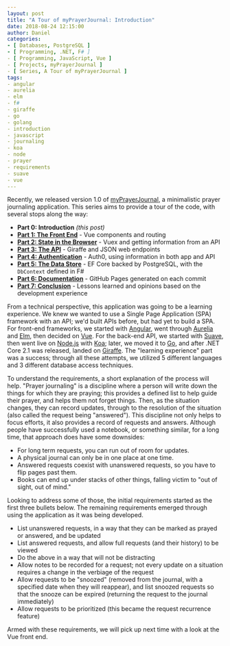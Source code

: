 ```yaml
---
layout: post
title: "A Tour of myPrayerJournal: Introduction"
date: 2018-08-24 12:15:00
author: Daniel
categories:
- [ Databases, PostgreSQL ]
- [ Programming, .NET, F# ]
- [ Programming, JavaScript, Vue ]
- [ Projects, myPrayerJournal ]
- [ Series, A Tour of myPrayerJournal ]
tags:
- angular
- aurelia
- elm
- f#
- giraffe
- go
- golang
- introduction
- javascript
- journaling
- koa
- node
- prayer
- requirements
- suave
- vue
---
```

Recently, we released version 1.0 of [myPrayerJournal][], a minimalistic prayer journaling application. This series aims to provide a tour of the code, with several stops along the way:

- **Part 0: Introduction** _(this post)_
- **[Part 1: The Front End][part1]** - Vue components and routing
- **[Part 2: State in the Browser][part2]** - Vuex and getting information from an API
- **[Part 3: The API][part3]** - Giraffe and JSON web endpoints
- **[Part 4: Authentication][part4]** - Auth0, using information in both app and API
- **[Part 5: The Data Store][part5]** - EF Core backed by PostgreSQL, with the `DbContext` defined in F#
- **[Part 6: Documentation][part6]** - GitHub Pages generated on each commit
- **[Part 7: Conclusion][part7]** - Lessons learned and opinions based on the development experience

From a technical perspective, this application was going to be a learning experience. We knew we wanted to use a Single Page Application (SPA) framework with an API; we'd built APIs before, but had yet to build a SPA. For front-end frameworks, we started with [Angular][], went through [Aurelia][] and [Elm][], then decided on [Vue][]. For the back-end API, we started with [Suave][], then went live on [Node.js][] with [Koa][]; later, we moved it to [Go][], and after .NET Core 2.1 was released, landed on [Giraffe][]. The "learning experience" part was a success; through all these attempts, we utilized 5 different languages and 3 different database access techniques.

To understand the requirements, a short explanation of the process will help. "Prayer journaling" is a discipline where a person will write down the things for which they are praying; this provides a defined list to help guide their prayer, and helps them not forget things. Then, as the situation changes, they can record updates, through to the resolution of the situation (also called the request being "answered"). This discipline not only helps to focus efforts, it also provides a record of requests and answers. Although people have successfully used a notebook, or something similar, for a long time, that approach does have some downsides:
- For long term requests, you can run out of room for updates.
- A physical journal can only be in one place at one time.
- Answered requests coexist with unanswered requests, so you have to flip pages past them.
- Books can end up under stacks of other things, falling victim to "out of sight, out of mind."

Looking to address some of those, the initial requirements started as the first three bullets below. The remaining requirements emerged through using the application as it was being developed.
- List unanswered requests, in a way that they can be marked as prayed or answered, and be updated
- List answered requests, and allow full requests (and their history) to be viewed
- Do the above in a way that will not be distracting
- Allow notes to be recorded for a request; not every update on a situation requires a change in the verbiage of the request
- Allow requests to be "snoozed" (removed from the journal, with a specified date when they will reappear), and list snoozed requests so that the snooze can be expired (returning the request to the journal immediately)
- Allow requests to be prioritized (this became the request recurrence feature)

Armed with these requirements, we will pick up next time with a look at the Vue front end.


[myPrayerJournal]: https://github.com/bit-badger/myPrayerJournal/tree/1.0.0
[part1]: /2018/a-tour-of-myprayerjournal/the-front-end.html "A Tour of myPrayerJournal: The Front End | The Bit Badger Blog"
[part2]: /2018/a-tour-of-myprayerjournal/state-in-the-browser.html "A Tour of myPrayerJournal: State in the Browser | The Bit Badger Blog"
[part3]: /2018/a-tour-of-myprayerjournal/the-api.html "A Tour of myPrayerJournal: The API | The Bit Badger Blog"
[part4]: /2018/a-tour-of-myprayerjournal/authentication.html "A Tour of myPrayerJournal: Authentication | The Bit Badger Blog"
[part5]: /2018/a-tour-of-myprayerjournal/the-data-store.html "A Tour of myPrayerJournal: The Data Store | The Bit Badger Blog"
[part6]: /2018/a-tour-of-myprayerjournal/documentation.html "A Tour of myPrayerJournal: Documentation | The Bit Badger Blog"
[part7]: /2018/a-tour-of-myprayerjournal/conclusion.html "A Tour of myPrayerJournal: Conclusion | The Bit Badger Blog"
[Angular]: https://angular.io
[Aurelia]: https://aurelia.io
[Elm]: http://elm-lang.org
[Vue]: https://vuejs.org
[Suave]: https://suave.io
[Node.js]: https://nodejs.org
[Koa]: https://koajs.com
[Go]: https://golang.org
[Giraffe]: https://github.com/giraffe-fsharp/Giraffe
